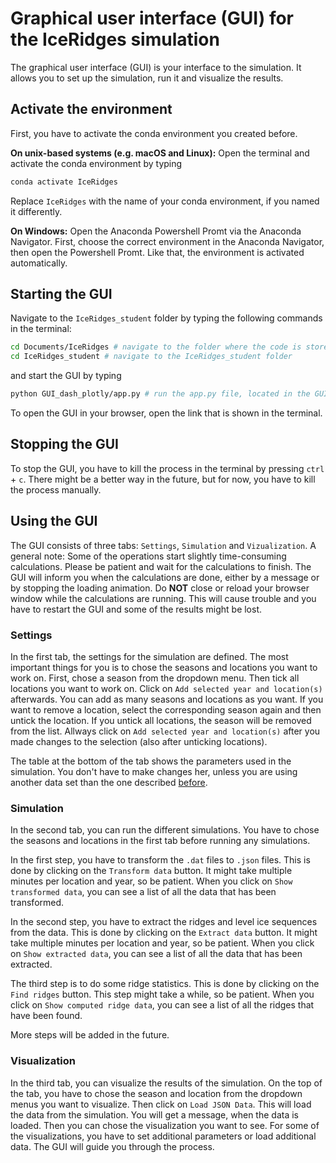 # Graphical user interface (GUI) for the IceRidges simulation
The graphical user interface (GUI) is your interface to the simulation. It allows you to set up the simulation, run it and visualize the results.

## Activate the environment
First, you have to activate the conda environment you created before.

**On unix-based systems (e.g. macOS and Linux):** Open the terminal and activate the conda environment by typing 
```bash
conda activate IceRidges
```
Replace `IceRidges` with the name of your conda environment, if you named it differently. 

**On Windows:** Open the Anaconda Powershell Promt via the Anaconda Navigator. First, choose the correct environment in the Anaconda Navigator, then open the Powershell Promt. Like that, the environment is activated automatically.

## Starting the GUI

Navigate to the `IceRidges_student` folder by typing the following commands in the terminal:
```bash
cd Documents/IceRidges # navigate to the folder where the code is stored
cd IceRidges_student # navigate to the IceRidges_student folder
```
and start the GUI by typing 
```bash
python GUI_dash_plotly/app.py # run the app.py file, located in the GUI_dash_plotly folder
```
To open the GUI in your browser, open the link that is shown in the terminal. 


## Stopping the GUI
To stop the GUI, you have to kill the process in the terminal by pressing `ctrl` + `c`. There might be a better way in the future, but for now, you have to kill the process manually.

## Using the GUI
The GUI consists of three tabs: `Settings`, `Simulation` and `Vizualization`.
A general note: Some of the operations start slightly time-consuming calculations. Please be patient and wait for the calculations to finish. The GUI will inform you when the calculations are done, either by a message or by stopping the loading animation.
Do **NOT** close or reload your browser window while the calculations are running. This will cause trouble and you have to restart the GUI and some of the results might be lost.
### Settings
In the first tab, the settings for the simulation are defined. The most important things for you is to chose the seasons and locations you want to work on. First, chose a season from the dropdown menu. Then tick all locations you want to work on. Click on `Add selected year and location(s)` afterwards. You can add as many seasons and locations as you want. If you want to remove a location, select the corresponding season again and then untick the location. If you untick all locations, the season will be removed from the list. Allways click on `Add selected year and location(s)` after you made changes to the selection (also after unticking locations).

The table at the bottom of the tab shows the parameters used in the simulation. You don't have to make changes her, unless you are using another data set than the one described [before](/README.md#data).

### Simulation
In the second tab, you can run the different simulations. You have to chose the seasons and locations in the first tab before running any simulations.

In the first step, you have to transform the `.dat` files to `.json` files. This is done by clicking on the `Transform data` button. It might take multiple minutes per location and year, so be patient. When you click on `Show transformed data`, you can see a list of all the data that has been transformed.

In the second step, you have to extract the ridges and level ice sequences from the data. This is done by clicking on the `Extract data` button. It might take multiple minutes per location and year, so be patient.
When you click on `Show extracted data`, you can see a list of all the data that has been extracted.

The third step is to do some ridge statistics. This is done by clicking on the `Find ridges` button. This step might take a while, so be patient. When you click on `Show computed ridge data`, you can see a list of all the ridges that have been found.

More steps will be added in the future.

### Visualization
In the third tab, you can visualize the results of the simulation. On the top of the tab, you have to chose the season and location from the dropdown menus you want to visualize. Then click on `Load JSON Data`. This will load the data from the simulation. You will get a message, when the data is loaded. Then you can chose the visualization you want to see. For some of the visualizations, you have to set additional parameters or load additional data. The GUI will guide you through the process.


